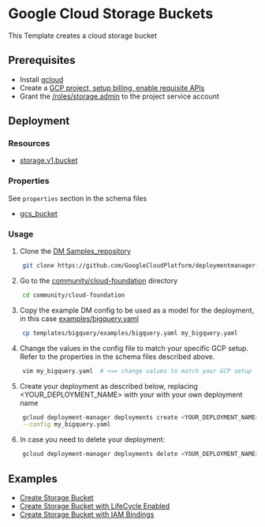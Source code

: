 # Google Cloud Storage Buckets

This Template creates a cloud storage bucket

## Prerequisites

- Install [gcloud](https://cloud.google.com/sdk)
- Create a [GCP project, setup billing, enable requisite APIs](../project/README.md)
- Grant the [/roles/storage.admin](https://cloud.google.com/storage/docs/access-control/iam-roles) to the project service account

## Deployment

### Resources

- [storage.v1.bucket](https://cloud.google.com/storage/docs/creating-buckets)

### Properties

See `properties` section in the schema files

- [gcs_bucket](gcs_bucket.py.schema)

### Usage

1. Clone the [DM Samples_repository](https://github.com/GoogleCloudPlatform/deploymentmanager-samples)

```bash
    git clone https://github.com/GoogleCloudPlatform/deploymentmanager-samples
```

2. Go to the [community/cloud-foundation](../../) directory

```bash
    cd community/cloud-foundation
```

3. Copy the example DM config to be used as a model for the deployment, in this case [examples/bigquery.yaml](examples/bigquery.yaml)

```bash
    cp templates/bigquery/examples/bigquery.yaml my_bigquery.yaml
```

4. Change the values in the config file to match your specific GCP setup.
   Refer to the properties in the schema files described above.

```bash
    vim my_bigquery.yaml  # <== change values to match your GCP setup
```

5. Create your deployment as described below, replacing <YOUR_DEPLOYMENT_NAME>
   with your with your own deployment name

```bash
    gcloud deployment-manager deployments create <YOUR_DEPLOYMENT_NAME> \
    --config my_bigquery.yaml
```

6. In case you need to delete your deployment:

```bash
    gcloud deployment-manager deployments delete <YOUR_DEPLOYMENT_NAME>
```

## Examples

- [Create Storage Bucket](examples/gcs_bucket.yaml)
- [Create Storage Bucket with LifeCycle Enabled](examples/gcs_bucket_lifecycle.yaml)
- [Create Storage Bucket with IAM Bindings](examples/gcs_bucket_iam_bindings.yaml)
